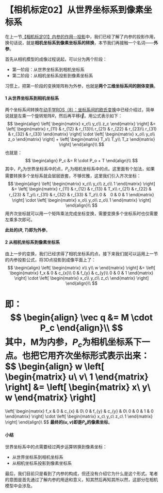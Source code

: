 

# 【相机标定02】从世界坐标系到像素坐标系

在上一节[【相机标定01】内参的作用--投影](https://zhuanlan.zhihu.com/p/413081555)中，我们已经了解了内参的投影作用，换句话说，就是**相机坐标系到像素坐标系的转换**，本节我们再接触一个名词——**外参**。

首先从相机模型的成像过程说起，可以分为两个阶段：

- 第一阶段：从世界坐标系到相机坐标系
- 第二阶段：从相机坐标系投影到像素坐标系

习惯上，把第一阶段的变换矩阵称为外参，也就是**两个三维坐标系间的刚体变换**。

#### 1 从世界坐标系到相机坐标系

两个坐标系间转换在[动手学ROS（8）：坐标系间的欧氏变换](https://zhuanlan.zhihu.com/p/376835802)中已经介绍过，简单说就是左乘一个旋转矩阵$R$，然后再平移$\vec t$。用公式表示如下：
$$
\begin{align}
\left[
\begin{matrix}
x_c\\
y_c\\
z_c
\end{matrix}
\right]
&=
\left[
\begin{matrix}
r_{11} & r_{12} & r_{13}\\
r_{21} & r_{22} & r_{23}\\
r_{31} & r_{32} & r_{33}
\end{matrix}
\right]
\cdot
\left[
\begin{matrix}
x_o\\
y_o\\
z_o
\end{matrix}
\right]
+
\left[
\begin{matrix}
T_x\\
T_y\\
T_z
\end{matrix}
\right]
\end{align}\\
$$
也就是：
$$
\begin{align}
P_c &= R \cdot P_o + T
\end{align}\\
$$
其中，$P_o$为世界坐标系中的点，$P_c$为相机坐标系中的点。这里面有个加法，如果需要转换多个坐标系就会层层嵌套，不够优雅，这里我们引入齐次坐标：
$$
\begin{align}
\left[
\begin{matrix}
x_c\\
y_c\\
z_c\\
1
\end{matrix}
\right]
&=
\left[
\begin{matrix}
r_{11} & r_{12} & r_{13} & T_x\\
r_{21} & r_{22} & r_{23} & T_y\\
r_{31} & r_{32} & r_{33} & T_z\\
0 &　0 & 0 & 1
\end{matrix}
\right]
\cdot
\left[
\begin{matrix}
x_o\\
y_o\\
z_o\\
1
\end{matrix}
\right]
\end{align}\\
$$
用齐次坐标就可以用一个矩阵乘法完成坐标变换，需要变换多个坐标系时也仅需要左乘多次即可。

**此处的$(R,T)$即为外参**。

#### 2 从相机坐标系到像素坐标系

由上一步的变换，我们已经求得了相机坐标系的点，接下来我们就可以运用上一节的内参投影公式，将3D点投影到成像平面上了：
$$
\begin{align}
\left[
\begin{matrix}
x\\
y\\
w
\end{matrix}
\right]
&=
\left[
\begin{matrix}
f_x & 0 & c_{x}\\
0 & f_{y} & c_{y}\\
0 & 0 & 1
\end{matrix}
\right]
\cdot
\left[
\begin{matrix}
x_c\\
y_c\\
z_c\
\end{matrix}
\right]
\end{align}\\
$$

即：
$$
\begin{align}
\vec q &= M \cdot P_c
\end{align}\\
$$
其中，M为内参，$P_c$为相机坐标系下一点。也把它用齐次坐标形式表示出来：
$$
\begin{align}
w
\left[
\begin{matrix}
u\\
v\\
1
\end{matrix}
\right]
&=
\left[
\begin{matrix}
x\\
y\\
w
\end{matrix}
\right]
=
\left[
\begin{matrix}
f_x & 0 & c_{x} & 0\\
0 & f_{y} & c_{y} & 0\\
0 & 0 & 1 & 0
\end{matrix}
\right]
\cdot
\left[
\begin{matrix}
x_c\\
y_c\\
z_c\\
1
\end{matrix}
\right]
\end{align}\\
$$
**最终的$(u,v)$即是$P_o$的像素坐标**。

#### 小结

世界坐标系中的点需要经过两步运算转换到像素坐标：

- 从世界坐标系到相机坐标系
- 从相机坐标系投影到像素坐标系

最后，我们目前只是看到了内参的构成，但还没有介绍它为什么是这个形式。笔者的意图是首先通过了解内参的用途和意义，知其然后再知其所以然，这部分在相机模型中会涉及。
